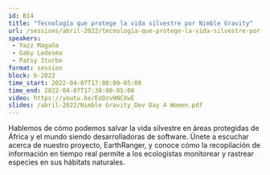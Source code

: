 ```yaml
---
id: B14
title: "Tecnología que protege la vida silvestre por Nimble Gravity"
url: /sessions/abril-2022/tecnologia-que-protege-la-vida-silvestre-por-nimble-gravity
speakers:
 - Yazz Magaña
 - Gaby Ledesma
 - Patsy Iturbe
format: session
block: b-2022
time_start: 2022-04-07T17:00:00-05:00
time_end: 2022-04-07T17:30:00-05:00
video: https://youtu.be/EoDzvHNCXwE
slides: /abril-2022/Nimble Gravity_Dev Day 4 Women.pdf
---
```


Hablemos de cómo podemos salvar la vida silvestre en áreas protegidas de África y el mundo siendo desarrolladoras de software. Únete a escuchar acerca de nuestro proyecto, EarthRanger, y conoce cómo la recopilación de información en tiempo real permite a los ecologistas monitorear y rastrear especies en sus hábitats naturales.